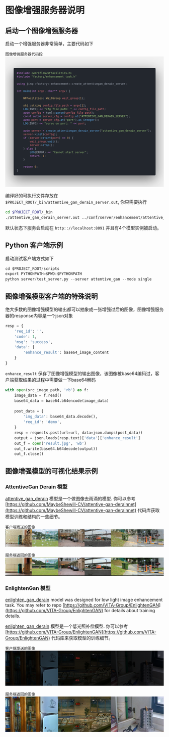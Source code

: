 # 图像增强服务器说明

## 启动一个图像增强服务器

启动一个增强服务器非常简单，主要代码如下

`图像增强服务器代码段`
![strat_a_derain_server](../resources/images/start_a_derain_server.png)

编译好的可执行文件存放在 `$PROJECT_ROOT/_bin/attentive_gan_derain_server.out`, 你只需要执行

```bash
cd $PROJECT_ROOT/_bin
./attentive_gan_derain_server.out ../conf/server/enhancement/attentive_gan_derain/attentive_gan_server_cfg.ini
```

默认状态下服务会启动在 `http:://localhost:8091` 并且有4个模型实例被启动。

## Python 客户端示例

启动测试客户端方式如下

```python
cd $PROJECT_ROOT/scripts
export PYTHONPATH=$PWD:$PYTHONPATH
python server/test_server.py --server attentive_gan --mode single
```

## 图像增强模型客户端的特殊说明

绝大多数的图像增强模型的输出都可以抽象成一张增强过后的图像，图像增强服务器的response内容是一个json对象

```python
resp = {
    'req_id': '',
    'code': 1,
    'msg': 'success',
    'data': {
        'enhance_result': base64_image_content
    }
}
```

`enhance_result` 保存了图像增强模型的输出图像，该图像被base64编码过，客户端获取结果的过程中需要做一下base64解码

```python
with open(src_image_path, 'rb') as f:
    image_data = f.read()
    base64_data = base64.b64encode(image_data)

    post_data = {
        'img_data': base64_data.decode(),
        'req_id': 'demo',
    }
    resp = requests.post(url=url, data=json.dumps(post_data))
    output = json.loads(resp.text)['data']['enhance_result']
    out_f = open('result.jpg', 'wb')
    out_f.write(base64.b64decode(output))
    out_f.close()
```

## 图像增强模型的可视化结果示例

### AttentiveGan Derain 模型

[attentive_gan_derain](https://arxiv.org/abs/1711.10098) 模型是一个做图像去雨滴的模型. 你可以参考 [https://github.com/MaybeShewill-CV/attentive-gan-derainnet](https://github.com/MaybeShewill-CV/attentive-gan-derainnet) 代码库获取模型训练和结构的一些细节。

`客户端发送的图像`
![attentive_server_input](../resources/images/attentive_gan_server_input.png)

`服务端返回的图像`
![attentive_server_output](../resources/images/attentive_gan_server_output.png)

### EnlightenGan 模型

[enlighten_gan_derain](https://arxiv.org/abs/1906.06972) model was designed for low light image enhancement task. You may refer to repo [https://github.com/VITA-Group/EnlightenGAN](https://github.com/VITA-Group/EnlightenGAN) for details about training details.

[enlighten_gan_derain](https://arxiv.org/abs/1906.06972) 模型是一个低光照补偿模型. 你可以参考 [https://github.com/VITA-Group/EnlightenGAN](https://github.com/VITA-Group/EnlightenGAN) 代码库来获取模型的训练细节。

`客户端发送的图像`
![enlighten_server_input](../resources/images/enlighten_gan_server_input.png)

`服务端返回的图像`
![attentive_server_output](../resources/images/enlighten_gan_server_output.png)